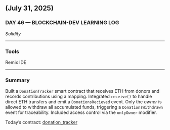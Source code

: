 ## (July 31, 2025)  
### DAY 46 — BLOCKCHAIN-DEV LEARNING LOG  
*Solidity*

---

### Tools  
Remix IDE

---

### Summary  
Built a `DonationTracker` smart contract that receives ETH from donors and records contributions using a mapping. Integrated `receive()` to handle direct ETH transfers and emit a `DonationsRecieved` event. Only the *owner* is allowed to withdraw all accumulated funds, triggering a `DonationsWithdrawn` event for traceability. Included access control via the `onlyOwner` modifier.

Today’s contract: [donation_tracker](./donation_tracker.sol)